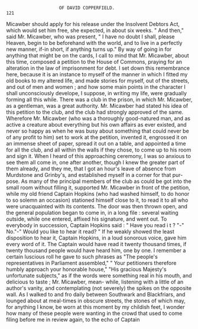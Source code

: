                         OF DAVID COPPERFIELD.                           121
Micawber should apply for his release under the Insolvent Debtors Act,
which would set him free, she expected, in about six weeks.
    " And then," said Mr. Micawber, who was present, " I have no doubt
I shall, please Heaven, begin to be beforehand with the world, and to live
in a perfectly new manner, if-in short, if anything turns up."
    By way of going in for anything that might be on the cards, I call to
mind that Mr. Micawber, about this time, composed a petition to the
 House of Commons, praying for an alteration in the law of imprisonment
for debt. I set down this remembrance here, because it is an instance to
myself of the manner in which I fitted my old books to my altered life,
 and made stories for myself, out of the streets, and out of men and women ;
and how some main points in the character I shall unconsciously develope,
 I suppose, in writing my life, were gradually forming all this while.
    There was a club in the prison, in which Mr. Micawber, as a gentleman,
was a great authority. Mr. Micawber had stated his idea of this petition
 to the club, and the club had strongly approved of the same. Wherefore
 Mr. Micawber (who was a thoroughly good-natured man, and as active a
 creature about everything but his own affairs as ever existed, and never
 so happy as when he was busy about something that could never be of
 any profit to him) set to work at the petition, invented it, engrossed it on
 an immense sheet of paper, spread it out on a table, and appointed a time
 for all the club, and all within the walls if they chose, to come up to his
room and sign it.
    When I heard of this approaching ceremony, I was so anxious to see
them all come in, one after another, though I knew the greater part of
 them already, and they me, that I got an hour's leave of absence from
Murdstone and Grinby's, and established myself in a corner for that pur-
pose. As many of the principal members of the club as could be got into
the small room without filling it, supported Mr. Micawber in front of the
petition, while my old friend Captain Hopkins (who had washed himself,
to do honor to so solemn an occasion) stationed himself close to it, to
read it to all who were unacquainted with its contents. The door was
then thrown open, and the general population began to come in, in a long
file : several waiting outside, while one entered, affixed his signature, and
went out. To everybody in succession, Captain Hopkins said : " Have
you read i t ? "-" No."-"       Would you like to hear it read? " If he
weakly showed the least disposition to hear it, Captain Hopkins, in a
loud sonorous voice, gave him every word of it. The Captain would have
read it twenty thousand times, if twenty thousand people would have
heard him, one by one. I remember a certain luscious roll he gave to
such phrases as "The people's representatives in Parliament assembled,"
" Your petitioners therefore humbly approach your honorable house,"
"His gracious Majesty's unfortunate subjects," as if the words were
something real in his mouth, and delicious to taste ; Mr. Micawber, mean-
while, listening with a little of an author's vanity, and contemplating (not
severely) the spikes on the opposite wall.
   As I walked to and fro daily between Southwark and Blackfriars, and
lounged about at meal-times in obscure streets, the stones of which may,
for anything I know, be worn at this moment by my childish feet, I
wonder how many of these people were wanting in the crowd that
used to come filing before me in review again, to the echo of Captain
